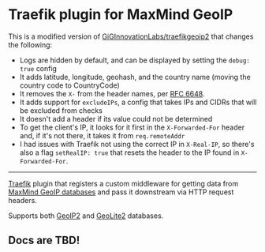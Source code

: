 # Traefik plugin for MaxMind GeoIP

This is a modified version of [GiGInnovationLabs/traefikgeoip2](https://github.com/GiGInnovationLabs/traefikgeoip2) that changes the following:
- Logs are hidden by default, and can be displayed by setting the `debug: true` config
- It adds latitude, longitude, geohash, and the country name (moving the country code to CountryCode)
- It removes the `X-` from the header names, per [RFC 6648](https://www.rfc-editor.org/rfc/rfc6648).
- It adds support for `excludeIPs`, a config that takes IPs and CIDRs that will be excluded from checks
- It doesn't add a header if its value could not be determined
- To get the client's IP, it looks for it first in the `X-Forwarded-For` header and, if it's not there, it takes it from `req.remoteAddr`
- I had issues with Traefik not using the correct IP in `X-Real-IP`, so there's also a flag `setRealIP: true` that resets the header to the IP found in `X-Forwarded-For`.
---

[Traefik](https://doc.traefik.io/traefik/) plugin 
that registers a custom middleware 
for getting data from 
[MaxMind GeoIP databases](https://www.maxmind.com/en/geoip2-services-and-databases) 
and pass it downstream via HTTP request headers.

Supports both 
[GeoIP2](https://www.maxmind.com/en/geoip2-databases) 
and 
[GeoLite2](https://dev.maxmind.com/geoip/geolite2-free-geolocation-data) databases.

## Docs are TBD!
